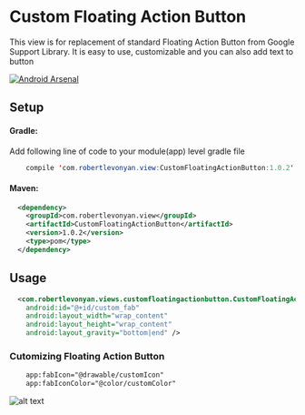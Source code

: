 # Custom Floating Action Button
This view is for replacement of standard Floating Action Button from Google Support Library. It is easy to use, customizable and you can also add text to button

[![Android Arsenal](https://github.com/robertlevonyan/materialChipView/blob/master/Images/aa.png)](https://android-arsenal.com/details/1/5396)

## Setup

#### Gradle:

Add following line of code to your module(app) level gradle file

```java
    compile 'com.robertlevonyan.view:CustomFloatingActionButton:1.0.2'
```

#### Maven:

```xml
  <dependency>
    <groupId>com.robertlevonyan.view</groupId>
    <artifactId>CustomFloatingActionButton</artifactId>
    <version>1.0.2</version>
    <type>pom</type>
  </dependency>
```

## Usage

```xml
  <com.robertlevonyan.views.customfloatingactionbutton.CustomFloatingActionButton
    android:id="@+id/custom_fab"
    android:layout_width="wrap_content"
    android:layout_height="wrap_content"
    android:layout_gravity="bottom|end" />
```

### Cutomizing Floating Action Button

```xml
    app:fabIcon="@drawable/customIcon"
    app:fabIconColor="@color/customColor"
```

![alt text](https://github.com/robertlevonyan/materialChipView/blob/master/Images/closable.png)

